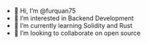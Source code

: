 - 👋 Hi, I’m @furquan75
- 👀 I’m interested in Backend Development 
- 🌱 I’m currently learning Solidity and Rust
- 💞️ I’m looking to collaborate on open source

<!---
furquan75/furquan75 is a ✨ special ✨ repository because its `README.md` (this file) appears on your GitHub profile.
You can click the Preview link to take a look at your changes.
--->
